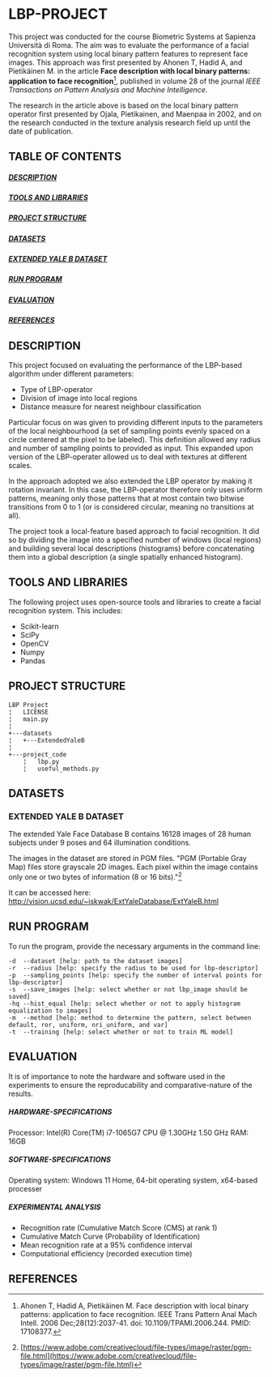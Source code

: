 # LBP-PROJECT
This project was conducted for the course Biometric Systems at Sapienza Università di Roma. The aim was to evaluate the performance of a facial recognition system using local binary pattern features to represent face images. This approach was first presented by Ahonen T, Hadid A, and Pietikäinen M. in the article **Face description with local binary patterns: application to face recognition**[^1], published in volume 28 of the journal *IEEE Transactions on Pattern Analysis and Machine Intelligence*.

The research in the article above is based on the local binary pattern operator first presented by Ojala, Pietikainen, and Maenpaa in 2002, and on the research conducted in the texture analysis research field up until the date of publication. 

## TABLE OF CONTENTS

##### [DESCRIPTION](https://github.com/aav-98/LBP-PROJECT/edit/main/README.md#description)

##### [TOOLS AND LIBRARIES](https://github.com/aav-98/LBP-PROJECT/edit/main/README.md#tools-and-libraries)

##### [PROJECT STRUCTURE](https://github.com/aav-98/LBP-PROJECT/edit/main/README.md#project-structure)

##### [DATASETS](https://github.com/aav-98/LBP-PROJECT/edit/main/README.md#datasets)

##### [EXTENDED YALE B DATASET](https://github.com/aav-98/LBP-PROJECT/edit/main/README.md#extended-yale-b-dataset)  

##### [RUN PROGRAM](https://github.com/aav-98/LBP-PROJECT/edit/main/README.md#run-program)

##### [EVALUATION](https://github.com/aav-98/LBP-PROJECT/edit/main/README.md#evaluation)

##### [REFERENCES](https://github.com/aav-98/LBP-PROJECT/edit/main/README.md#references)

## DESCRIPTION

This project focused on evaluating the performance of the LBP-based algorithm under different parameters:

* Type of LBP-operator
* Division of image into local regions
* Distance measure for nearest neighbour classification

Particular focus on was given to providing different inputs to the parameters of the local neighbourhood (a set of sampling points evenly spaced on a circle centered at the pixel to be labeled). This definition allowed any radius and number of sampling points to provided as input. This expanded upon version of the LBP-operater allowed us to deal with textures at different scales. 

In the approach adopted we also extended the LBP operator by making it rotation invariant. In this case, the LBP-operator therefore only uses uniform patterns, meaning only those patterns that at most contain two bitwise transitions from 0 to 1 (or is considered circular, meaning no transitions at all).

The project took a local-feature based approach to facial recognition. It did so by dividing the image into a specified number of windows (local regions) and building several local descriptions (histograms) before concatenating them into a global description (a single spatially enhanced histogram). 

## TOOLS AND LIBRARIES
The following project uses open-source tools and libraries to create a facial recognition system. This includes:
* Scikit-learn 
* SciPy
* OpenCV
* Numpy
* Pandas

## PROJECT STRUCTURE
```
LBP Project
¦   LICENSE
¦   main.py
¦   
+---datasets
¦   +---ExtendedYaleB
¦       
+---project_code
    ¦   lbp.py
    ¦   useful_methods.py
```

## DATASETS

### EXTENDED YALE B DATASET

The extended Yale Face Database B contains 16128 images of 28 human subjects under 9 poses and 64 illumination conditions.

The images in the dataset are stored in PGM files. "PGM (Portable Gray Map) files store grayscale 2D images. Each pixel within the image contains only one or two bytes of information (8 or 16 bits)."[^2] 

It can be accessed here: http://vision.ucsd.edu/~iskwak/ExtYaleDatabase/ExtYaleB.html

## RUN PROGRAM

To run the program, provide the necessary arguments in the command line:

```
-d  --dataset [help: path to the dataset images]
-r  --radius [help: specify the radius to be used for lbp-descriptor]
-p  --sampling_points [help: specify the number of interval points for lbp-descriptor]
-s  --save_images [help: select whether or not lbp_image should be saved]
-hq --hist_equal [help: select whether or not to apply histogram equalization to images]
-m  --method [help: method to determine the pattern, select between default, ror, uniform, nri_uniform, and var]
-t  --training [help: select whether or not to train ML model]
```

## EVALUATION

It is of importance to note the hardware and software used in the experiments to ensure the reproducability and comparative-nature of the results.

##### HARDWARE-SPECIFICATIONS
Processor: Intel(R) Core(TM) i7-1065G7 CPU @ 1.30GHz   1.50 GHz
RAM:       16GB

##### SOFTWARE-SPECIFICATIONS

Operating system: Windows 11 Home, 64-bit operating system, x64-based processer

##### EXPERIMENTAL ANALYSIS

- Recognition rate (Cumulative Match Score (CMS) at rank 1)
- Cumulative Match Curve (Probability of Identification)
- Mean recognition rate at a 95% confidence interval
- Computational efficiency (recorded execution time)

## REFERENCES

[^1]: Ahonen T, Hadid A, Pietikäinen M. Face description with local binary patterns: application to face recognition. IEEE Trans Pattern Anal Mach Intell. 2006 Dec;28(12):2037-41. doi: 10.1109/TPAMI.2006.244. PMID: 17108377.
[^2]: [https://www.adobe.com/creativecloud/file-types/image/raster/pgm-file.html](https://www.adobe.com/creativecloud/file-types/image/raster/pgm-file.html)


